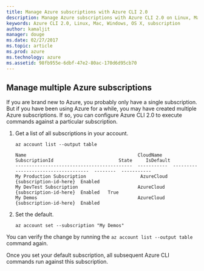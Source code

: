 ```yaml
---
title: Manage Azure subscriptions with Azure CLI 2.0
description: Manage Azure subscriptions with Azure CLI 2.0 on Linux, Mac, or Windows.
keywords: Azure CLI 2.0, Linux, Mac, Windows, OS X, subscription
author: kamaljit
manager: douge
ms.date: 02/27/2017
ms.topic: article
ms.prod: azure
ms.technology: azure
ms.assetid: 98fb955e-6dbf-47e2-80ac-170d6d95cb70
---
```


## Manage multiple Azure subscriptions

If you are brand new to Azure, you probably only have a single subscription.
But if you have been using Azure for a while, you may have created multiple Azure subscriptions.
If so, you can configure Azure CLI 2.0 to execute commands against a particular subscription.

1. Get a list of all subscriptions in your account.

    ```azurecli
    az account list --output table
    ```

    ```Output
    Name                                         CloudName    SubscriptionId                        State     IsDefault
    -------------------------------------------  -----------  ------------------------------------  --------  -----------
    My Production Subscription                    AzureCloud   {subscription-id-here}  Enabled
    My DevTest Subscription                      AzureCloud   {subscription-id-here}  Enabled   True
    My Demos                                     AzureCloud   {subscription-id-here}  Enabled
    ```

1. Set the default.
 
    ```azurecli
    az account set --subscription "My Demos"
    ```

You can verify the change by running the `az account list --output table` command again.

Once you set your default subscription, all subsequent Azure CLI commands run against this subscription.
